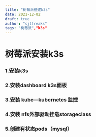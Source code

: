 ```yaml
---
title: "树莓派搭建k3s"
date: 2021-12-02
draft: true
author: "sjtfreaks"
tags: "树莓派","k3s"
---
```


# 树莓派安装k3s
### 1.安装k3s

### 2.安装dashboard k3s面板

### 3.安装 kube—kubernetes 监控

### 4.安装 nfs外部驱动挂载storageclass

### 5.创建有状态pods（mysql）